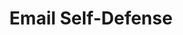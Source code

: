 ---
title: Email Self-Defense
description: Email surveillance violates our fundamental rights and makes free speech risky. This guide will teach you email self-defense in 40 minutes with GnuPG.
url: https://emailselfdefense.fsf.org/
image:
    # url: '/assets/images/cafe.png'
    # alt: 'Cafe'
tags: ['email', 'privacy', 'surveillance']
pubDate: 2023-11-09
draft: false
---